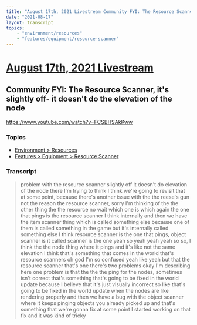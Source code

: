 ```yaml
---
title: "August 17th, 2021 Livestream Community FYI: The Resource Scanner, it's slightly off- it doesn't do the elevation of the node"
date: "2021-08-17"
layout: transcript
topics:
    - "environment/resources"
    - "features/equipment/resource-scanner"
---
```

# [August 17th, 2021 Livestream](../2021-08-17.md)
## Community FYI: The Resource Scanner, it's slightly off- it doesn't do the elevation of the node
https://www.youtube.com/watch?v=FCSBHSAkKww

### Topics
* [Environment > Resources](../topics/environment/resources.md)
* [Features > Equipment > Resource Scanner](../topics/features/equipment/resource-scanner.md)

### Transcript

> problem with the resource scanner slightly off it doesn't do elevation of the node there I'm trying to think I think we're going to revisit that at some point, because there's another issue with the the reese's gun not the reason the resource scanner, sorry I'm thinking of the the other thing the the resource no wait which one is which again the one that pings is the resource scanner I think internally and then we have the item scanner thing which is called something else because one of them is called something in the game but it's internally called something else I think resource scanner is the one that pings, object scanner is it called scanner is the one yeah so yeah yeah yeah so so, I think the the node thing where it pings and it's like not the same elevation I think that's something that comes in the world that's resource scanners oh god I'm so confused yeah like yeah but that the resource scanner that's one there's two problems okay I'm describing here one problem is that the the the ping for the nodes, sometimes isn't correct that's something that's going to be fixed in the world update because I believe that it's just visually incorrect so like that's going to be fixed in the world update when the nodes are like rendering properly and then we have a bug with the object scanner where it keeps pinging objects you already picked up and that's something that we're gonna fix at some point I started working on that fix and it was kind of tricky
